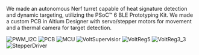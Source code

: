 We made an autonomous Nerf turret capable of heat signature detection and dynamic targeting, utilizing the PSoC™ 6 BLE Prototyping Kit. 
We made a custom PCB in Altium Designer with servo/stepper motors for movement and a thermal camera for target detection.

![PWM_I2C](https://github.com/user-attachments/assets/65c45df9-07dd-4279-af98-c2f64804d427)
![PCB](https://github.com/user-attachments/assets/6ad85320-bbce-4aed-acac-60f5316a057b)
![MCU](https://github.com/user-attachments/assets/6fab850b-93f1-457a-b49a-561769d98285)
![VoltSupervisior](https://github.com/user-attachments/assets/aea4fa0b-df43-4001-b854-b355c12d64f5)
![VoltReg5](https://github.com/user-attachments/assets/8386bf66-d0fd-474d-9ccd-687b56cc7f8b)
![VoltReg3_3](https://github.com/user-attachments/assets/7a2ed2b9-692c-4bdd-a59e-b677d05e8593)
![StepperDriver](https://github.com/user-attachments/assets/0c8b13d7-6137-418f-8ab5-a4b4c54e8547)
